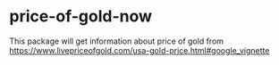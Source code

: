 # price-of-gold-now
This package will get information about price of gold from https://www.livepriceofgold.com/usa-gold-price.html#google_vignette
